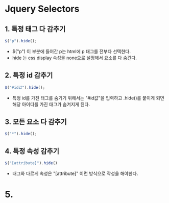 # Jquery Selectors



## 1. 특정 태그 다 감추기

``` javascript
$("p").hide();
```



* $("p") 이 부분에 들어간 p는 html에 p 태그를 전부다 선택한다.
* hide 는 css display 속성을 none으로 설정해서 요소를 다 숨긴다.



## 2. 특정 id 감추기

``` javascript
$("#id값").hide();
```

* 특정 id를 가진 태그를 숨기기 위해서는 "#id값"을 입력하고 .hide()를 붙이게 되면 해당 아이디를 가진 태그가 숨겨지게 된다.



## 3. 모든 요소 다 감추기

``` js
$("*").hide();
```



## 4. 특정 속성 감추기

``` js
$("[attribute]").hide()
```

* 태그와 다르게 속성은 "[attribute]" 이런 방식으로 작성을 해야한다. 



# 5. 